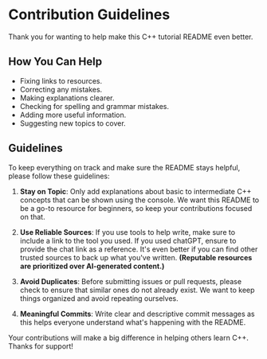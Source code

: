 # Contribution Guidelines

Thank you for wanting to help make this C++ tutorial README even better.

## How You Can Help

- Fixing links to resources.
- Correcting any mistakes.
- Making explanations clearer.
- Checking for spelling and grammar mistakes.
- Adding more useful information.
- Suggesting new topics to cover.

## Guidelines
To keep everything on track and make sure the README stays helpful, please follow these guidelines:

1. **Stay on Topic**:
   Only add explanations about basic to intermediate C++ concepts that can be shown using the console. We want this README to be a go-to resource for beginners, so keep your contributions focused on that.

2. **Use Reliable Sources**:
   If you use tools to help write, make sure to include a link to the tool you used. If you used chatGPT, ensure to provide the chat link as a reference. It's even better if you can find other trusted sources to back up what you've written. **(Reputable resources are prioritized over AI-generated content.)**

3. **Avoid Duplicates**:
   Before submitting issues or pull requests, please check to ensure that similar ones do not already exist. We want to keep things organized and avoid repeating ourselves.
   
4. **Meaningful Commits**:
   Write clear and descriptive commit messages as this helps everyone understand what's happening with the README.

Your contributions will make a big difference in helping others learn C++. Thanks for support!

